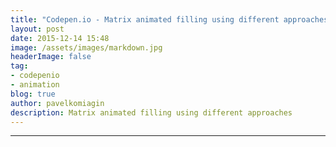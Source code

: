 ```yaml
---
title: "Codepen.io - Matrix animated filling using different approaches"
layout: post
date: 2015-12-14 15:48
image: /assets/images/markdown.jpg
headerImage: false
tag:
- codepenio
- animation
blog: true
author: pavelkomiagin
description: Matrix animated filling using different approaches
---
```


<p data-height="550" data-theme-id="0" data-slug-hash="wMwgYa" data-default-tab="result" data-user="pavel_komiagin" class='codepen'></p>
<script async src="//assets.codepen.io/assets/embed/ei.js"></script>

<hr/>
